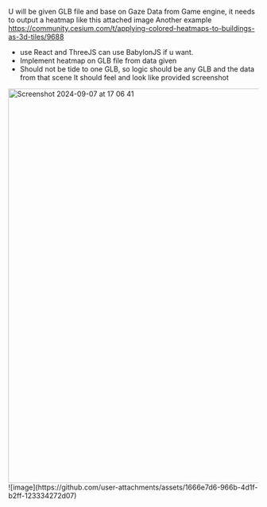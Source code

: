 
U will be given GLB file and base on Gaze Data from Game engine, it needs to output a heatmap like this attached image
Another example
https://community.cesium.com/t/applying-colored-heatmaps-to-buildings-as-3d-tiles/9688

- use React and ThreeJS can use BabylonJS if u want.
- Implement heatmap on GLB file from data given
- Should not be tide to one GLB, so logic should be any GLB and the data from that scene
It should feel and look like provided screenshot 
<img width="794" alt="Screenshot 2024-09-07 at 17 06 41" src="https://github.com/user-attachments/assets/37812c72-7a29-4b26-a3c7-ac162a0e8385">
![image](https://github.com/user-attachments/assets/1666e7d6-966b-4d1f-b2ff-123334272d07)
